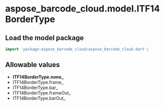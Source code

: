 # aspose_barcode_cloud.model.ITF14BorderType

## Load the model package

```dart
import 'package:aspose_barcode_cloud/aspose_barcode_cloud.dart';
```

## Allowable values

* **ITF14BorderType.none_**
* ITF14BorderType.frame_
* ITF14BorderType.bar_
* ITF14BorderType.frameOut_
* ITF14BorderType.barOut_

